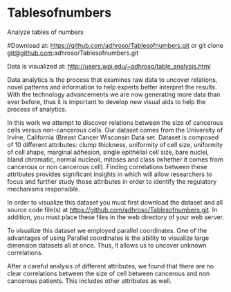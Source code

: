 # Tablesofnumbers
Analyze tables of numbers

#Download at: 
https://github.com/adhroso/Tablesofnumbers.git
or 
git clone git@github.com:adhroso/Tablesofnumbers.git

Data is visualized at: http://users.wpi.edu/~adhroso/table_analysis.html

Data analytics is the process that examines raw data to uncover relations, novel patterns and information to help experts better interpret the results. With the technology advancements we are now generating more data than ever before, thus it is important to develop new visual aids to help the process of analytics.

In this work we attempt to discover relations between the size of cancerous cells versus non-cancerous cells. Our dataset comes from the University of Irvine, California (Breast Cancer Wisconsin Data set. Dataset is composed of 10 different attributes: clump thickness, uniformity of cell size, uniformity of cell shape, marginal adhesion, single epithelial cell size, bare nuclei, bland chromatic, normal nucleoli, mitoses and class (whether it comes from cancerous or non cancerous cell). Finding correlations between these attributes provides significant insights in which will allow researchers to focus and further study those attributes in order to identify the regulatory mechanisms responsible.

In order to visualize this dataset you must first download the dataset and all source code file(s) at https://github.com/adhroso/Tablesofnumbers.git. In addition, you must place these files in the web directory of your web server.

To visualize this dataset we employed parallel coordinates. One of the advantages of using Parallel coordinates is the ability to visualize large dimension datasets all at once. Thus, it allows us to uncover unknown correlations.


After a careful analysis of different attributes, we found that there are no clear correlations between the size of cell between cancerous and non cancerous patients. This includes other attributes as well.
 
